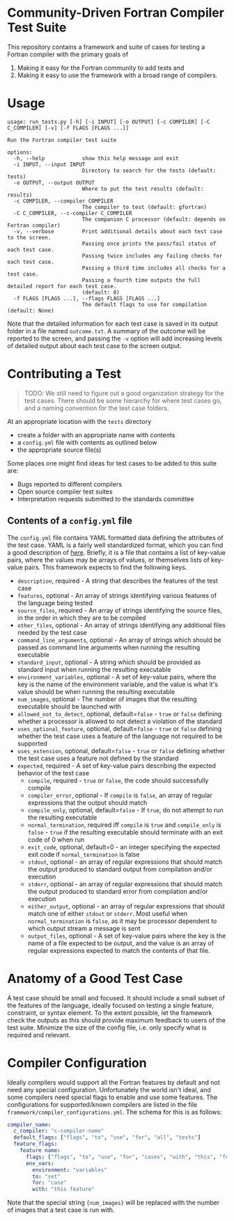 Community-Driven Fortran Compiler Test Suite
============================================

This repository contains a framework and suite of cases for testing a Fortran compiler with the primary goals of

1. Making it easy for the Fortran community to add tests and
2. Making it easy to use the framework with a broad range of compilers.

# Usage

```text
usage: run_tests.py [-h] [-i INPUT] [-o OUTPUT] [-c COMPILER] [-C C_COMPILER] [-v] [-f FLAGS [FLAGS ...]]

Run the Fortran compiler test suite

options:
  -h, --help            show this help message and exit
  -i INPUT, --input INPUT
                        Directory to search for the tests (default: tests)
  -o OUTPUT, --output OUTPUT
                        Where to put the test results (default: results)
  -c COMPILER, --compiler COMPILER
                        The compiler to test (default: gfortran)
  -C C_COMPILER, --c-compiler C_COMPILER
                        The companion C processor (default: depends on Fortran compiler)
  -v, --verbose         Print additional details about each test case to the screen.
                        Passing once prints the pass/fail status of each test case.
                        Passing twice includes any failing checks for each test case.
                        Passing a third time includes all checks for a test case.
                        Passing a fourth time outputs the full detailed report for each test case.
                        (default: 0)
  -f FLAGS [FLAGS ...], --flags FLAGS [FLAGS ...]
                        The default flags to use for compilation (default: None)

```

Note that the detailed information for each test case is saved in its output folder in a file named `outcome.txt`.
A summary of the outcome will be reported to the screen,
and passing the `-v` option will add increasing levels of detailed output about each test case to the screen output.

# Contributing a Test

> TODO: We still need to figure out a good organization strategy for the test cases.
> There should be some hierarchy for where test cases go,
> and a naming convention for the test case folders.

At an appropriate location with the `tests` directory

* create a folder with an appropriate name with contents
* a `config.yml` file with contents as outlined below
* the appropriate source file(s)

Some places one might find ideas for test cases to be added to this suite are:

* Bugs reported to different compilers
* Open source compiler test suites
* Interpretation requests submitted to the standards committee

## Contents of a `config.yml` file

The `config.yml` file contains YAML formatted data defining the attributes of the test case.
YAML is a fairly well standardized format, which you can find a good description of [here](https://yaml.org/spec/1.2.2/).
Briefly, it is a file that contains a list of key-value pairs, where the values may be arrays of values, or themselves lists of key-value pairs.
This framework expects to find the following keys.

* `description`, required - A string that describes the features of the test case
* `features`, optional - An array of strings identifying various features of the language being tested
* `source_files`, required - An array of strings identifying the source files, in the order in which they are to be compiled
* `other_files`, optional - An array of strings identifying any additional files needed by the test case
* `command_line_arguments`, optional - An array of strings which should be passed as command line arguments when running the resulting executable
* `standard_input`, optional - A string which should be provided as standard input when running the resulting executable
* `environment_variables`, optional - A set of key-value pairs, where the key is the name of the environment variable, and the value is what it's value should be when running the resulting executable
* `num_images`, optional - The number of images that the resulting executable should be launched with
* `allowed_not_to_detect`, optional, default=`false` - `true` or `false` defining whether a processor is allowed to not detect a violation of the standard
* `uses_optional_feature`, optional, default=`false` - `true` or `false` defining whether the test case uses a feature of the language not required to be supported
* `uses_extension`, optional, default=`false` - `true` or `false` defining whether the test case uses a feature not defined by the standard
* `expected`, required - A set of key-value pairs describing the expected behavior of the test case
  * `compile`, required - `true` or `false`, the code should successfully compile
  * `compiler_error`, optional - If `compile` is `false`, an array of regular expressions that the output should match
  * `compile_only`, optional, default=`false` - If `true`, do not attempt to run the resulting executable
  * `normal_termination`, required iff `compile` is `true` and `compile_only` is `false` - `true` if the resulting executable should terminate with an exit code of 0 when run
  * `exit_code`, optional, default=0 - an integer specifying the expected exit code if `normal_termination` is false
  * `stdout`, optional - an array of regular expressions that should match the output produced to standard output from compilation and/or execution
  * `stderr`, optional - an array of regular expressions that should match the output produced to standard error from compilation and/or execution
  * `either_output`, optional - an array of regular expressions that should match one of either `stdout` or `stderr`. Most useful when `normal_termination` is `false`, as it may be processor dependent to which output stream a message is sent
  * `output_files`, optional - A set of key-value pairs where the key is the name of a file expected to be output, and the value is an array of regular expressions expected to match the contents of that file.

<!--
TODO: Should there be a way for a test case to specify that it needs particular compiler
      flags for a given compiler?
-->

# Anatomy of a Good Test Case

A test case should be small and focused.
It should include a small subset of the features of the language,
ideally focused on testing a single feature, constraint, or syntax element.
To the extent possible, let the framework check the outputs as this should provide maximum feedback to users of the test suite.
Minimize the size of the config file, i.e. only specify what is required and relevant.

# Compiler Configuration

Ideally compilers would support all the Fortran features by default and not need any special configuration.
Unfortunately the world isn't ideal, and some compilers need special flags to enable and use some features.
The configurations for supported/known compilers are listed in the file `framework/compiler_configurations.yml`.
The schema for this is as follows:

```yaml
compiler_name:
  c_compiler: "c-compiler-name"
  default_flags: ["flags", "to", "use", "for", "all", "tests"]
  feature_flags:
    feature name:
      flags: ["flags", "to", "use", "for", "cases", "with", "this", "feature"]
      env_vars:
        environment: "variables"
        to: "set"
        for: "case"
        with: "this feature"
```

Note that the special string `{num_images}` will be replaced with the number of
images that a test case is run with.